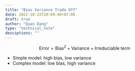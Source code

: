```yaml
---
title: "Bias Variance Trade Off"
date: 2022-10-22T20:09:40+07:00
draft: true
author: "Quan Dang"
type: "technical_note"
desciptions: ""
---
```



$$\text{Error} = \text{Bias}^2 + \text{Variance} + \text{Irreduciable term}$$


- Simple model: high bias, low variance
- Complex model: low bias, high variance

